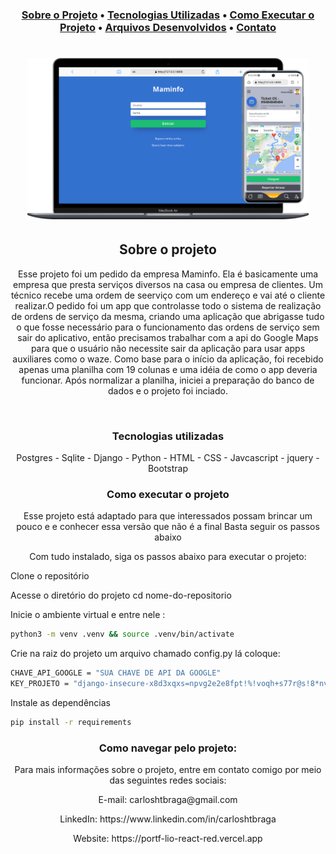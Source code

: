 <h3 align='center'Blogs Apir</h3>
 <p align="center">
  <a href="#sobre-o-projeto">Sobre o Projeto</a> •
  <a href="#tecnologias-utilizadas">Tecnologias Utilizadas</a> • 
  <a href="#como-executar-o-projeto">Como Executar o Projeto</a> • 
  <a href="#arquivos-desenvolvidos">Arquivos Desenvolvidos</a> • 
  <a href="#contato">Contato</a>
</p>
<h1 align='center'>
  <img src='https://github.com/AnaChataignier/MAM/blob/master/mam.png?raw=true' width="450" heigth="450"/>
</h1>

<h2 align='center'>Sobre o projeto</h2>


<p align='center'>Esse projeto foi um pedido da empresa Maminfo. Ela é basicamente uma empresa que presta serviços diversos na casa ou empresa de clientes. Um técnico recebe uma ordem de seerviço com um endereço e vai até o cliente realizar.O pedido foi um app que controlasse todo o sistema de realização de ordens de serviço da mesma, criando uma aplicação que abrigasse tudo o que fosse necessário para o funcionamento das ordens de serviço sem sair do aplicativo, então precisamos trabalhar com a api do Google Maps para que o usuário não necessite sair da aplicação para usar apps auxiliares como o waze.
Como base para o início da aplicação, foi recebido apenas uma planilha com 19 colunas e uma idéia de como o app deveria funcionar. Após normalizar a planilha, iniciei a preparação do banco de dados e o projeto foi inciado.

</p>
<br>
<h3 align='center'>Tecnologias utilizadas</h3>

<p align='center'>
                Postgres - Sqlite                 - Django                             - Python                                 - HTML                                           - CSS
                                                - Javcascript
                                                - jquery
                                                - Bootstrap</p>

<h3 align='center'>Como executar o projeto</h3>


<p align='center'>Esse projeto está adaptado para que interessados possam brincar um pouco e e conhecer essa versão que não é a final
Basta seguir os passos abaixo
</p>

<p align='center'>Com tudo instalado, siga os passos abaixo para executar o projeto:</p>

Clone o repositório

Acesse o diretório do projeto
cd nome-do-repositorio


Inicie o ambiente virtual e entre nele :
```bash
python3 -m venv .venv && source .venv/bin/activate

```
Crie na raiz do projeto um arquivo chamado config.py lá coloque:
```bash
CHAVE_API_GOOGLE = "SUA CHAVE DE API DA GOOGLE"
KEY_PROJETO = "django-insecure-x8d3xqxs=npvg2e2e8fpt!%!voqh+s77r@s!8*nv&6)gzkx=(x"


```
Instale as dependências
```bash
pip install -r requirements

```

<h3 align='center'>Como navegar pelo projeto:</h3>



<p align='center'>Para mais informações sobre o projeto, entre em contato comigo por meio das seguintes redes sociais:</p>

<p align='center'>E-mail: carloshtbraga@gmail.com</p>

<p align='center'>LinkedIn: https://www.linkedin.com/in/carloshtbraga</p>

<p align='center'>Website: https://portf-lio-react-red.vercel.app</p>
